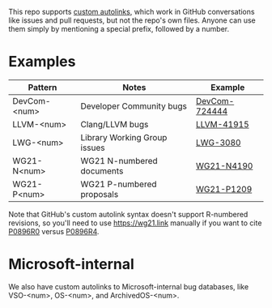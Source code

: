 This repo supports [custom autolinks](https://help.github.com/en/articles/autolinked-references-and-urls), which work in GitHub conversations like issues and pull requests, but not the repo's own files. Anyone can use them simply by mentioning a special prefix, followed by a number.

# Examples

|            Pattern | Notes | Example |
|--------------------|-------|---------|
| DevCom-&lt;num&gt; | Developer Community bugs     | [DevCom-724444](https://developercommunity.visualstudio.com/content/problem/724444/meow.html) |
| LLVM-&lt;num&gt;   | Clang/LLVM bugs              | [LLVM-41915](https://bugs.llvm.org/show_bug.cgi?id=41915) |
| LWG-&lt;num&gt;    | Library Working Group issues | [LWG-3080](https://cplusplus.github.io/LWG/issue3080) |
| WG21-N&lt;num&gt;  | WG21 N-numbered documents    | [WG21-N4190](https://wg21.link/N4190) |
| WG21-P&lt;num&gt;  | WG21 P-numbered proposals    | [WG21-P1209](https://wg21.link/P1209) |

Note that GitHub's custom autolink syntax doesn't support R-numbered revisions, so you'll need to use https://wg21.link manually if you want to cite [P0896R0](https://wg21.link/P0896R0) versus [P0896R4](https://wg21.link/P0896R4).

# Microsoft-internal

We also have custom autolinks to Microsoft-internal bug databases, like VSO-&lt;num&gt;, OS-&lt;num&gt;, and ArchivedOS-&lt;num&gt;.